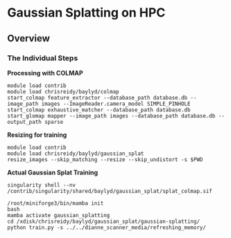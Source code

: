 # Gaussian Splatting on HPC

## Overview


### The Individual Steps

**Processing with COLMAP**

```
module load contrib
module load chrisreidy/baylyd/colmap
start_colmap feature_extractor --database_path database.db --image_path images --ImageReader.camera_model SIMPLE_PINHOLE
start_colmap exhaustive_matcher --database_path database.db
start_glomap mapper --image_path images --database_path database.db --output_path sparse
```
**Resizing for training**

```
module load contrib
module load chrisreidy/baylyd/gaussian_splat
resize_images --skip_matching --resize --skip_undistort -s $PWD
```

**Actual Gaussian Splat Training**

```
singularity shell --nv /contrib/singularity/shared/baylyd/gaussian_splat/splat_colmap.sif
```

```
​​​​​​​/root/miniforge3/bin/mamba init
bash
mamba activate gaussian_splatting
cd /xdisk/chrisreidy/baylyd/gaussian_splat/gaussian-splatting/
python train.py -s ../../dianne_scanner_media/refreshing_memory/

```

